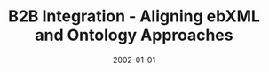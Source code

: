 ---
abstract: ''
authors:
- Birgit Hofreiter
- Christian Huemer
date: '2002-01-01'
featured: false
links:
- name: Publik
  url: https://publik.tuwien.ac.at/showentry.php?ID=203828&lang=2
publication: 'Vortrag: 1st EurAsian Conference on Advances in Information and Communication
  Technology: (EURASIA-ICT 2002), Shiraz, Iran; 2002; in: "1st EurAsian Conference
  on Advances in Information and Communication Technology: (EURASIA-ICT 2002)", (2002)'
publication_types:
- '1'
publishDate: '2002-01-01'
title: B2B Integration - Aligning ebXML and Ontology Approaches
url_pdf: ''
---